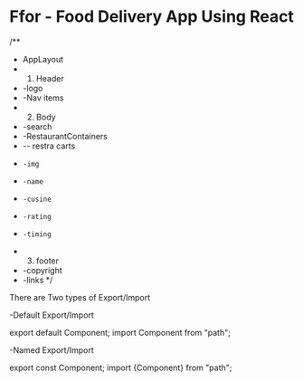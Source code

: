 # Ffor - Food Delivery App Using React

/**
 * AppLayout
 * 1. Header
 * -logo
 * -Nav items
 * 2. Body 
 * -search
 * -RestaurantContainers
 *   -- restra carts
 *     -img
 *     -name
 *     -cusine
 *     -rating
 *     -timing
 * 3. footer 
 * -copyright 
 * -links
 */

 

 There are Two types of Export/Import


 -Default Export/Import

 export default Component;
 import Component from "path";


 -Named Export/Import

 export const Component;
 import {Component} from "path";
